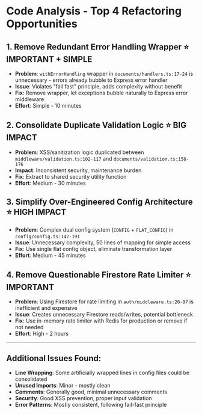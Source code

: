 # Code Analysis - Top 4 Refactoring Opportunities

## 1. **Remove Redundant Error Handling Wrapper** ⭐ IMPORTANT + SIMPLE  
- **Problem**: `withErrorHandling` wrapper in `documents/handlers.ts:17-24` is unnecessary - errors already bubble to Express error handler
- **Issue**: Violates "fail fast" principle, adds complexity without benefit
- **Fix**: Remove wrapper, let exceptions bubble naturally to Express error middleware
- **Effort**: Simple - 10 minutes

## 2. **Consolidate Duplicate Validation Logic** ⭐ BIG IMPACT
- **Problem**: XSS/sanitization logic duplicated between `middleware/validation.ts:102-117` and `documents/validation.ts:158-176`
- **Impact**: Inconsistent security, maintenance burden
- **Fix**: Extract to shared security utility function
- **Effort**: Medium - 30 minutes

## 3. **Simplify Over-Engineered Config Architecture** ⭐ HIGH IMPACT
- **Problem**: Complex dual config system (`CONFIG` + `FLAT_CONFIG`) in `config/config.ts:142-191`
- **Issue**: Unnecessary complexity, 50 lines of mapping for simple access
- **Fix**: Use single flat config object, eliminate transformation layer
- **Effort**: Medium - 45 minutes

## 4. **Remove Questionable Firestore Rate Limiter** ⭐ IMPORTANT
- **Problem**: Using Firestore for rate limiting in `auth/middleware.ts:20-97` is inefficient and expensive
- **Issue**: Creates unnecessary Firestore reads/writes, potential bottleneck
- **Fix**: Use in-memory rate limiter with Redis for production or remove if not needed
- **Effort**: High - 2 hours

---

## Additional Issues Found:
- **Line Wrapping**: Some artificially wrapped lines in config files could be consolidated
- **Unused Imports**: Minor - mostly clean
- **Comments**: Generally good, minimal unnecessary comments
- **Security**: Good XSS prevention, proper input validation
- **Error Patterns**: Mostly consistent, following fail-fast principle